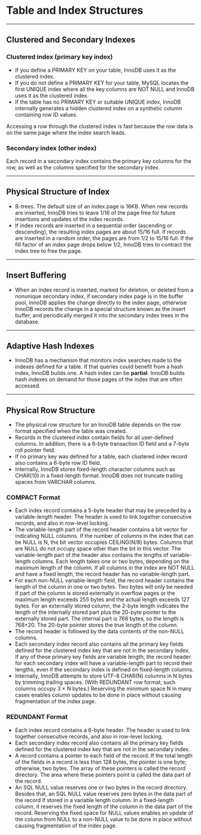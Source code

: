 # Table and Index Structures

---------------------------------------

## Clustered and Secondary Indexes

### Clustered index (primary key index)

* If you define a PRIMARY KEY on your table, InnoDB uses it as the clustered index.
* If you do not define a PRIMARY KEY for your table, MySQL locates the first UNIQUE index where all the key columns are NOT NULL and InnoDB uses it as the clustered index.
* If the table has no PRIMARY KEY or suitable UNIQUE index, InnoDB internally generates a hidden clustered index on a synthetic column containing row ID values.

Accessing a row through the clustered index is fast because the row data is on the same page where the index search leads.

### Secondary index (other index)

Each record in a secondary index contains the primary key columns for the row, as well as the columns specified for the secondary index.

---------------------------------------

## Physical Structure of Index

* B-trees. The default size of an index page is 16KB. When new records are inserted, InnoDB tries to leave 1/16 of the page free for future insertions and updates of the index records.
* If index records are inserted in a sequential order (ascending or descending), the resulting index pages are about 15/16 full. If records are inserted in a random order, the pages are from 1/2 to 15/16 full. If the fill factor of an index page drops below 1/2, InnoDB tries to contract the index tree to free the page.

---------------------------------------

## Insert Buffering

* When an index record is inserted, marked for deletion, or deleted from a nonunique secondary index, if secondary index page is in the buffer pool, InnoDB applies the change directly to the index page, otherwise InnoDB records the change in a special structure known as the insert buffer, and periodically merged it into the secondary index trees in the database.

---------------------------------------

## Adaptive Hash Indexes

* InnoDB has a mechanism that monitors index searches made to the indexes defined for a table. If that queries could benefit from a hash index, InnoDB builds one.  A hash index can be **partial**. InnoDB builds hash indexes on demand for those pages of the index that are often accessed.

---------------------------------------

## Physical Row Structure

* The physical row structure for an InnoDB table depends on the row format specified when the table was created.
* Records in the clustered index contain fields for all user-defined columns. In addition, there is a 6-byte transaction ID field and a 7-byte roll pointer field.
* If no primary key was defined for a table, each clustered index record also contains a 6-byte row ID field.
* Internally, InnoDB stores fixed-length character columns such as CHAR(10) in a fixed-length format. InnoDB does not truncate trailing spaces from VARCHAR columns.

### COMPACT Format

* Each index record contains a 5-byte header that may be preceded by a variable-length header. The header is used to link together consecutive records, and also in row-level locking.
* The variable-length part of the record header contains a bit vector for indicating NULL columns. If the number of columns in the index that can be NULL is N, the bit vector occupies CEILING(N/8) bytes. Columns that are NULL do not occupy space other than the bit in this vector. The variable-length part of the header also contains the lengths of variable-length columns. Each length takes one or two bytes, depending on the maximum length of the column. If all columns in the index are NOT NULL and have a fixed length, the record header has no variable-length part.
* For each non-NULL variable-length field, the record header contains the length of the column in one or two bytes. Two bytes will only be needed if part of the column is stored externally in overflow pages or the maximum length exceeds 255 bytes and the actual length exceeds 127 bytes. For an externally stored column, the 2-byte length indicates the length of the internally stored part plus the 20-byte pointer to the externally stored part. The internal part is 768 bytes, so the length is 768+20. The 20-byte pointer stores the true length of the column.
* The record header is followed by the data contents of the non-NULL columns.
* Each secondary index record also contains all the primary key fields defined for the clustered index key that are not in the secondary index. If any of these primary key fields are variable length, the record header for each secondary index will have a variable-length part to record their lengths, even if the secondary index is defined on fixed-length columns.
* Internally, InnoDB attempts to store UTF-8 CHAR(N) columns in N bytes by trimming trailing spaces. (With REDUNDANT row format, such columns occupy 3 × N bytes.) Reserving the minimum space N in many cases enables column updates to be done in place without causing fragmentation of the index page.

### REDUNDANT Format

* Each index record contains a 6-byte header. The header is used to link together consecutive records, and also in row-level locking.
* Each secondary index record also contains all the primary key fields defined for the clustered index key that are not in the secondary index.
* A record contains a pointer to each field of the record. If the total length of the fields in a record is less than 128 bytes, the pointer is one byte; otherwise, two bytes. The array of these pointers is called the record directory. The area where these pointers point is called the data part of the record.
* An SQL NULL value reserves one or two bytes in the record directory. Besides that, an SQL NULL value reserves zero bytes in the data part of the record if stored in a variable length column. In a fixed-length column, it reserves the fixed length of the column in the data part of the record. Reserving the fixed space for NULL values enables an update of the column from NULL to a non-NULL value to be done in place without causing fragmentation of the index page.

